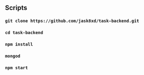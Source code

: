## Scripts

### `git clone https://github.com/jask8xd/task-backend.git`

### `cd task-backend`

### `npm install`

### `mongod`

### `npm start`